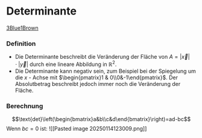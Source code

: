 # Determinante
[3Blue1Brown](https://www.youtube.com/watch?v=Ip3X9LOh2dk)
### Definition
- Die Determinante beschreibt die Veränderung der Fläche von $A = \left\vert\vec x\right\vert\cdot\left\vert\vec y\right\vert$ durch eine lineare Abbildung in $\mathbb{R}^2$.
- Die Determinante kann negativ sein, zum Beispiel bei der Spiegelung um die $x$ - Achse mit $\begin{pmatrix}1 & 0\\0&-1\end{pmatrix}$. Der Absolutbetrag beschreibt jedoch immer noch die Veränderung der Fläche.

### Berechnung
$$\text{det}\left(\begin{bmatrix}a&b\\c&d\end{bmatrix}\right)=ad-bc$$
Wenn $bc=0$ ist:
![[Pasted image 20250114123009.png]]
